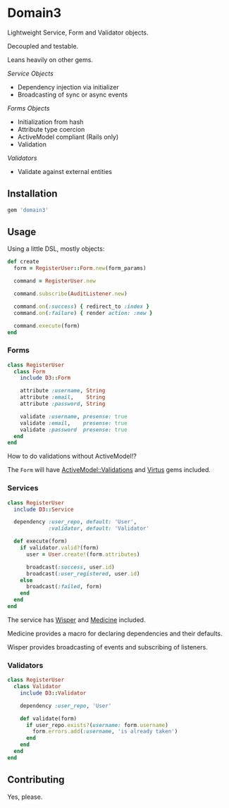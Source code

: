 # Domain3

Lightweight Service, Form and Validator objects.

Decoupled and testable.

Leans heavily on other gems.

*Service Objects*

* Dependency injection via initializer
* Broadcasting of sync or async events

*Forms Objects*

* Initialization from hash
* Attribute type coercion
* ActiveModel compliant (Rails only)
* Validation

*Validators*

* Validate against external entities

## Installation

```ruby
gem 'domain3'
```

## Usage

Using a little DSL, mostly objects:

```ruby
def create
  form = RegisterUser::Form.new(form_params)

  command = RegisterUser.new

  command.subscribe(AuditListener.new)

  command.on(:success) { redirect_to :index }
  command.on(:failure) { render action: :new }

  command.execute(form)
end
```

### Forms

```ruby
class RegisterUser
  class Form
    include D3::Form

    attribute :username, String
    attribute :email,    String
    attribute :password, String

    validate :username, presense: true
    validate :email,    presense: true
    validate :password  presense: true
  end
end
```

How to do validations without ActiveModel!?

The `Form` will have [ActiveModel::Validations]() and [Virtus]() gems included.

### Services

```ruby
class RegisterUser
  include D3::Service

  dependency :user_repo, default: 'User',
             :validator, default: 'Validator'

  def execute(form)
    if validator.valid?(form)
      user = User.create!(form.attributes)

      broadcast(:success, user.id)
      broadcast(:user_registered, user.id)
    else
      broadcast(:failed, form)
    end
  end
end
```

The service has [Wisper](https://github.com/krisleech/wisper) and [Medicine](https://github.com/krisleech/medicine) included.

Medicine provides a macro for declaring dependencies and their defaults.

Wisper provides broadcasting of events and subscribing of listeners.

### Validators

```ruby
class RegisterUser
  class Validator
    include D3::Validator

    dependency :user_repo, 'User'

    def validate(form)
      if user_repo.exists?(username: form.username)
        form.errors.add(:username, 'is already taken')
      end
    end
  end
end
```

## Contributing

Yes, please.
